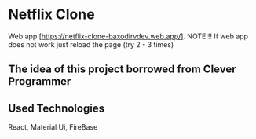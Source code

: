 # Netflix Clone
Web app [https://netflix-clone-baxodirvdev.web.app/].
NOTE!!! If web app does not work just reload the page (try 2 - 3 times)

## The idea of this project borrowed from Clever Programmer 
## Used Technologies
React,
Material Ui,
FireBase